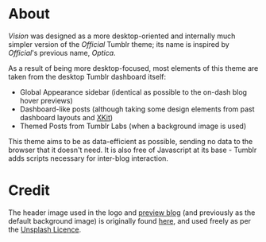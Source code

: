 # About
_Vision_ was designed as a more desktop-oriented and internally much simpler version of the _Official_ Tumblr theme; its name is inspired by _Official_'s previous name, _Optica_.

As a result of being more desktop-focused, most elements of this theme are taken from the desktop Tumblr dashboard itself:
- Global Appearance sidebar (identical as possible to the on-dash blog hover previews)
- Dashboard-like posts (although taking some design elements from past dashboard layouts and [XKit](https://github.com/new-xkit/XKit))
- Themed Posts from Tumblr Labs (when a background image is used)

This theme aims to be as data-efficient as possible, sending no data to the browser that it doesn't need.
It is also free of Javascript at its base - Tumblr adds scripts necessary for inter-blog interaction.

# Credit
The header image used in the logo and [preview blog](https://vision-theme.tumblr.com) (and previously as the default background image) is originally found [here](https://unsplash.com/photos/R3pUGn5YiTg), and used freely as per the [Unsplash Licence](https://unsplash.com/license).
